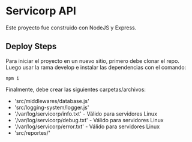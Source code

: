 # Servicorp API

Este proyecto fue construido con NodeJS y Express.

## Deploy Steps

Para iniciar el proyecto en un nuevo sitio, primero debe clonar el repo. Luego usar la rama develop e instalar las dependencias con el comando: 
```
npm i
```
Finalmente, debe crear las siguientes carpetas/archivos:
* 'src/middlewares/database.js'
* 'src/logging-system/logger.js'
* '/var/log/servicorp/info.txt' - Válido para servidores Linux
* '/var/log/servicorp/debug.txt' - Válido para servidores Linux
* '/var/log/servicorp/error.txt' - Válido para servidores Linux
* 'src/reportes/'